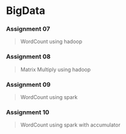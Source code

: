 # BigData
### Assignment 07

> WordCount using hadoop

### Assignment 08

> Matrix Multiply using hadoop

### Assignment 09

> WordCount using spark

### Assignment 10

> WordCount using spark with accumulator

